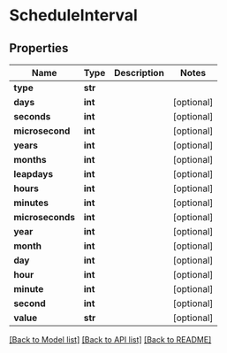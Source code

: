 # ScheduleInterval

## Properties
Name | Type | Description | Notes
------------ | ------------- | ------------- | -------------
**type** | **str** |  | 
**days** | **int** |  | [optional] 
**seconds** | **int** |  | [optional] 
**microsecond** | **int** |  | [optional] 
**years** | **int** |  | [optional] 
**months** | **int** |  | [optional] 
**leapdays** | **int** |  | [optional] 
**hours** | **int** |  | [optional] 
**minutes** | **int** |  | [optional] 
**microseconds** | **int** |  | [optional] 
**year** | **int** |  | [optional] 
**month** | **int** |  | [optional] 
**day** | **int** |  | [optional] 
**hour** | **int** |  | [optional] 
**minute** | **int** |  | [optional] 
**second** | **int** |  | [optional] 
**value** | **str** |  | [optional] 

[[Back to Model list]](../README.md#documentation-for-models) [[Back to API list]](../README.md#documentation-for-api-endpoints) [[Back to README]](../README.md)


